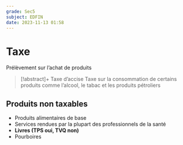 ```yaml
---
grade: Sec5
subject: EDFIN
date: 2023-11-13 01:58
---
```


# Taxe

Prélèvement sur l’achat de produits

> [!abstract]+ Taxe d’accise
> Taxe sur la consommation de certains produits comme l’alcool, le tabac et les produits pétroliers

## Produits non taxables

- Produits alimentaires de base
- Services rendues par la plupart des professionnels de la santé
- **Livres (TPS oui, TVQ non)**
- Pourboires